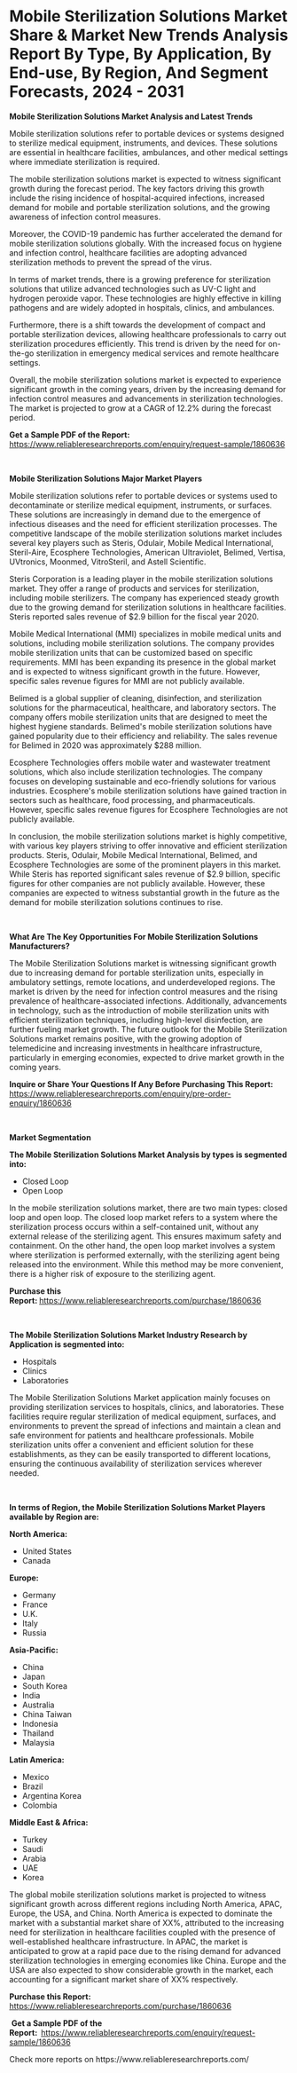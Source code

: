 <p><h1>Mobile Sterilization Solutions Market Share & Market New Trends Analysis Report By Type, By Application, By End-use, By Region, And Segment Forecasts, 2024 - 2031</h1></p><p><strong>Mobile Sterilization Solutions Market Analysis and Latest Trends</strong></p>
<p><p>Mobile sterilization solutions refer to portable devices or systems designed to sterilize medical equipment, instruments, and devices. These solutions are essential in healthcare facilities, ambulances, and other medical settings where immediate sterilization is required.</p><p>The mobile sterilization solutions market is expected to witness significant growth during the forecast period. The key factors driving this growth include the rising incidence of hospital-acquired infections, increased demand for mobile and portable sterilization solutions, and the growing awareness of infection control measures.</p><p>Moreover, the COVID-19 pandemic has further accelerated the demand for mobile sterilization solutions globally. With the increased focus on hygiene and infection control, healthcare facilities are adopting advanced sterilization methods to prevent the spread of the virus.</p><p>In terms of market trends, there is a growing preference for sterilization solutions that utilize advanced technologies such as UV-C light and hydrogen peroxide vapor. These technologies are highly effective in killing pathogens and are widely adopted in hospitals, clinics, and ambulances.</p><p>Furthermore, there is a shift towards the development of compact and portable sterilization devices, allowing healthcare professionals to carry out sterilization procedures efficiently. This trend is driven by the need for on-the-go sterilization in emergency medical services and remote healthcare settings.</p><p>Overall, the mobile sterilization solutions market is expected to experience significant growth in the coming years, driven by the increasing demand for infection control measures and advancements in sterilization technologies. The market is projected to grow at a CAGR of 12.2% during the forecast period.</p></p>
<p><strong>Get a Sample PDF of the Report:&nbsp;</strong> <a href="https://www.reliableresearchreports.com/enquiry/request-sample/1860636">https://www.reliableresearchreports.com/enquiry/request-sample/1860636</a></p>
<p>&nbsp;</p>
<p><strong>Mobile Sterilization Solutions Major Market Players</strong></p>
<p><p>Mobile sterilization solutions refer to portable devices or systems used to decontaminate or sterilize medical equipment, instruments, or surfaces. These solutions are increasingly in demand due to the emergence of infectious diseases and the need for efficient sterilization processes. The competitive landscape of the mobile sterilization solutions market includes several key players such as Steris, Odulair, Mobile Medical International, Steril-Aire, Ecosphere Technologies, American Ultraviolet, Belimed, Vertisa, UVtronics, Moonmed, VitroSteril, and Astell Scientific.</p><p>Steris Corporation is a leading player in the mobile sterilization solutions market. They offer a range of products and services for sterilization, including mobile sterilizers. The company has experienced steady growth due to the growing demand for sterilization solutions in healthcare facilities. Steris reported sales revenue of $2.9 billion for the fiscal year 2020.</p><p>Mobile Medical International (MMI) specializes in mobile medical units and solutions, including mobile sterilization solutions. The company provides mobile sterilization units that can be customized based on specific requirements. MMI has been expanding its presence in the global market and is expected to witness significant growth in the future. However, specific sales revenue figures for MMI are not publicly available.</p><p>Belimed is a global supplier of cleaning, disinfection, and sterilization solutions for the pharmaceutical, healthcare, and laboratory sectors. The company offers mobile sterilization units that are designed to meet the highest hygiene standards. Belimed's mobile sterilization solutions have gained popularity due to their efficiency and reliability. The sales revenue for Belimed in 2020 was approximately $288 million.</p><p>Ecosphere Technologies offers mobile water and wastewater treatment solutions, which also include sterilization technologies. The company focuses on developing sustainable and eco-friendly solutions for various industries. Ecosphere's mobile sterilization solutions have gained traction in sectors such as healthcare, food processing, and pharmaceuticals. However, specific sales revenue figures for Ecosphere Technologies are not publicly available.</p><p>In conclusion, the mobile sterilization solutions market is highly competitive, with various key players striving to offer innovative and efficient sterilization products. Steris, Odulair, Mobile Medical International, Belimed, and Ecosphere Technologies are some of the prominent players in this market. While Steris has reported significant sales revenue of $2.9 billion, specific figures for other companies are not publicly available. However, these companies are expected to witness substantial growth in the future as the demand for mobile sterilization solutions continues to rise.</p></p>
<p>&nbsp;</p>
<p><strong>What Are The Key Opportunities For Mobile Sterilization Solutions Manufacturers?</strong></p>
<p><p>The Mobile Sterilization Solutions market is witnessing significant growth due to increasing demand for portable sterilization units, especially in ambulatory settings, remote locations, and underdeveloped regions. The market is driven by the need for infection control measures and the rising prevalence of healthcare-associated infections. Additionally, advancements in technology, such as the introduction of mobile sterilization units with efficient sterilization techniques, including high-level disinfection, are further fueling market growth. The future outlook for the Mobile Sterilization Solutions market remains positive, with the growing adoption of telemedicine and increasing investments in healthcare infrastructure, particularly in emerging economies, expected to drive market growth in the coming years.</p></p>
<p><strong>Inquire or Share Your Questions If Any Before Purchasing This Report:</strong> <a href="https://www.reliableresearchreports.com/enquiry/pre-order-enquiry/1860636">https://www.reliableresearchreports.com/enquiry/pre-order-enquiry/1860636</a></p>
<p>&nbsp;</p>
<p><strong>Market Segmentation</strong></p>
<p><strong>The Mobile Sterilization Solutions Market Analysis by types is segmented into:</strong></p>
<p><ul><li>Closed Loop</li><li>Open Loop</li></ul></p>
<p><p>In the mobile sterilization solutions market, there are two main types: closed loop and open loop. The closed loop market refers to a system where the sterilization process occurs within a self-contained unit, without any external release of the sterilizing agent. This ensures maximum safety and containment. On the other hand, the open loop market involves a system where sterilization is performed externally, with the sterilizing agent being released into the environment. While this method may be more convenient, there is a higher risk of exposure to the sterilizing agent.</p></p>
<p><strong>Purchase this Report:&nbsp;</strong><a href="https://www.reliableresearchreports.com/purchase/1860636">https://www.reliableresearchreports.com/purchase/1860636</a></p>
<p>&nbsp;</p>
<p><strong>The Mobile Sterilization Solutions Market Industry Research by Application is segmented into:</strong></p>
<p><ul><li>Hospitals</li><li>Clinics</li><li>Laboratories</li></ul></p>
<p><p>The Mobile Sterilization Solutions Market application mainly focuses on providing sterilization services to hospitals, clinics, and laboratories. These facilities require regular sterilization of medical equipment, surfaces, and environments to prevent the spread of infections and maintain a clean and safe environment for patients and healthcare professionals. Mobile sterilization units offer a convenient and efficient solution for these establishments, as they can be easily transported to different locations, ensuring the continuous availability of sterilization services wherever needed.</p></p>
<p>&nbsp;</p>
<p><strong>In terms of Region, the Mobile Sterilization Solutions Market Players available by Region are:</strong></p>
<p>
    <p> <strong> North America: </strong>
        <ul>
            <li>United States</li>
            <li>Canada</li>
        </ul>
        </p> 
    <p> <strong> Europe: </strong>
        <ul>
            <li>Germany</li>
            <li>France</li>
            <li>U.K.</li>
            <li>Italy</li>
            <li>Russia</li>
        </ul>
        </p> 
    <p> <strong> Asia-Pacific: </strong>
        <ul>
            <li>China</li>
            <li>Japan</li>
            <li>South Korea</li>
            <li>India</li>
            <li>Australia</li>
            <li>China Taiwan</li>
            <li>Indonesia</li>
            <li>Thailand</li>
            <li>Malaysia</li>
        </ul>
        </p> 
    <p> <strong> Latin America: </strong>
        <ul>
            <li>Mexico</li>
            <li>Brazil</li>
            <li>Argentina Korea</li>
            <li>Colombia</li>
        </ul>
        </p> 
    <p> <strong> Middle East & Africa: </strong>
        <ul>
            <li>Turkey</li>
            <li>Saudi</li>
            <li>Arabia</li>
            <li>UAE</li>
            <li>Korea</li>
        </ul>
    </p>
    </p>
<p><p>The global mobile sterilization solutions market is projected to witness significant growth across different regions including North America, APAC, Europe, the USA, and China. North America is expected to dominate the market with a substantial market share of XX%, attributed to the increasing need for sterilization in healthcare facilities coupled with the presence of well-established healthcare infrastructure. In APAC, the market is anticipated to grow at a rapid pace due to the rising demand for advanced sterilization technologies in emerging economies like China. Europe and the USA are also expected to show considerable growth in the market, each accounting for a significant market share of XX% respectively.</p></p>
<p><strong>Purchase this Report: </strong><a href="https://www.reliableresearchreports.com/purchase/1860636">https://www.reliableresearchreports.com/purchase/1860636</a></p>
<p>&nbsp;<strong>Get a Sample PDF of the Report:&nbsp;&nbsp;</strong><a href="https://www.reliableresearchreports.com/enquiry/request-sample/1860636">https://www.reliableresearchreports.com/enquiry/request-sample/1860636</a></p>
<p><strong></strong></p>
<p>Check more reports on https://www.reliableresearchreports.com/</p>